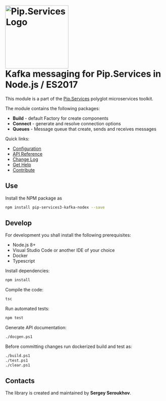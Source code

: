 # <img src="https://uploads-ssl.webflow.com/5ea5d3315186cf5ec60c3ee4/5edf1c94ce4c859f2b188094_logo.svg" alt="Pip.Services Logo" width="200"> <br/> Kafka messaging for Pip.Services in Node.js / ES2017

This module is a part of the [Pip.Services](http://pipservices.org) polyglot microservices toolkit.

The module contains the following packages:

- **Build** - default Factory for create components
- **Connect** - generate and resolve connection options
- **Queues** - Message queue that create, sends and receives messages

<a name="links"></a> Quick links:

* [Configuration](https://www.pipservices.org/recipies/configuration)
* [API Reference](https://pip-services3-nodex.github.io/pip-services3-kafka-nodex/globals.html)
* [Change Log](CHANGELOG.md)
* [Get Help](https://www.pipservices.org/community/help)
* [Contribute](https://www.pipservices.org/community/contribute)


## Use

Install the NPM package as
```bash
npm install pip-services3-kafka-nodex --save
```

## Develop

For development you shall install the following prerequisites:
* Node.js 8+
* Visual Studio Code or another IDE of your choice
* Docker
* Typescript

Install dependencies:
```bash
npm install
```

Compile the code:
```bash
tsc
```

Run automated tests:
```bash
npm test
```

Generate API documentation:
```bash
./docgen.ps1
```

Before committing changes run dockerized build and test as:
```bash
./build.ps1
./test.ps1
./clear.ps1
```

## Contacts

The library is created and maintained by **Sergey Seroukhov**.